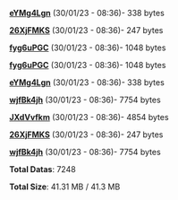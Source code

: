 [**eYMg4Lgn**](/data/eYMg4Lgn.txt) (30/01/23 - 08:36)- 338 bytes

[**26XjFMKS**](/data/26XjFMKS.txt) (30/01/23 - 08:36)- 247 bytes

[**fyg6uPGC**](/data/fyg6uPGC.txt) (30/01/23 - 08:36)- 1048 bytes

[**fyg6uPGC**](/data/fyg6uPGC.txt) (30/01/23 - 08:36)- 1048 bytes

[**eYMg4Lgn**](/data/eYMg4Lgn.txt) (30/01/23 - 08:36)- 338 bytes

[**wjfBk4jh**](/data/wjfBk4jh.txt) (30/01/23 - 08:36)- 7754 bytes

[**JXdVvfkm**](/data/JXdVvfkm.txt) (30/01/23 - 08:36)- 4854 bytes

[**26XjFMKS**](/data/26XjFMKS.txt) (30/01/23 - 08:36)- 247 bytes

[**wjfBk4jh**](/data/wjfBk4jh.txt) (30/01/23 - 08:36)- 7754 bytes

**Total Datas**: 7248

**Total Size**: 41.31 MB / 41.3 MB